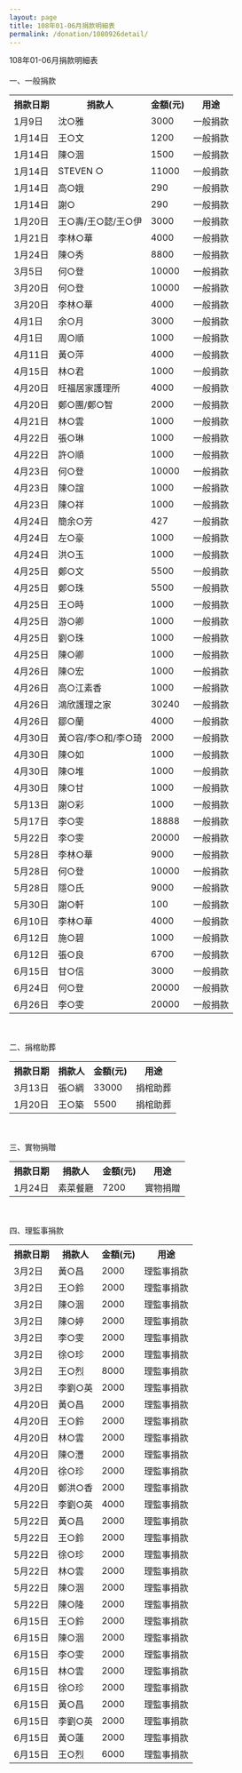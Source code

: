 ```yaml
---
layout: page
title: 108年01-06月捐款明細表
permalink: /donation/1080926detail/
---
```

108年01-06月捐款明細表
<br/><br/>
一、一般捐款
<br/>
<table class="tg">
  <tr>
    <th class="tg-0lax">捐款日期</th>
    <th class="tg-0lax">捐款人</th>
    <th class="tg-0lax">金額(元)</th>
    <th class="tg-0lax">用途</th>
  </tr>
  <tr>
    <td class="tg-0lax">1月9日</td>
    <td class="tg-0lax">沈○雅</td>
    <td class="tg-0lax">3000</td>
    <td class="tg-0lax">一般捐款</td>
  </tr>
  <tr>
    <td class="tg-0lax">1月14日</td>
    <td class="tg-0lax">王○文</td>
    <td class="tg-0lax">1200</td>
    <td class="tg-0lax">一般捐款</td>
  </tr>
  <tr>
    <td class="tg-0lax">1月14日</td>
    <td class="tg-0lax">陳○涸</td>
    <td class="tg-0lax">1500</td>
    <td class="tg-0lax">一般捐款</td>
  </tr>
  <tr>
    <td class="tg-0lax">1月14日</td>
    <td class="tg-0lax">STEVEN ○</td>
    <td class="tg-0lax">11000</td>
    <td class="tg-0lax">一般捐款</td>
  </tr>
  <tr>
    <td class="tg-0lax">1月14日</td>
    <td class="tg-0lax">高○娥</td>
    <td class="tg-0lax">290</td>
    <td class="tg-0lax">一般捐款</td>
  </tr>
  <tr>
    <td class="tg-0lax">1月14日</td>
    <td class="tg-0lax">謝○</td>
    <td class="tg-0lax">290</td>
    <td class="tg-0lax">一般捐款</td>
  </tr>
  <tr>
    <td class="tg-0lax">1月20日</td>
    <td class="tg-0lax">王○壽/王○懿/王○伊</td>
    <td class="tg-0lax">3000</td>
    <td class="tg-0lax">一般捐款</td>
  </tr>
  <tr>
    <td class="tg-0lax">1月21日</td>
    <td class="tg-0lax">李林○華</td>
    <td class="tg-0lax">4000</td>
    <td class="tg-0lax">一般捐款</td>
  </tr>
  <tr>
    <td class="tg-0lax">1月24日</td>
    <td class="tg-0lax">陳○秀</td>
    <td class="tg-0lax">8800</td>
    <td class="tg-0lax">一般捐款</td>
  </tr>
  <tr>
    <td class="tg-0lax">3月5日</td>
    <td class="tg-0lax">何○登</td>
    <td class="tg-0lax">10000</td>
    <td class="tg-0lax">一般捐款</td>
  </tr>
  <tr>
    <td class="tg-0lax">3月20日</td>
    <td class="tg-0lax">何○登</td>
    <td class="tg-0lax">10000</td>
    <td class="tg-0lax">一般捐款</td>
  </tr>
  <tr>
    <td class="tg-0lax">3月20日</td>
    <td class="tg-0lax">李林○華</td>
    <td class="tg-0lax">4000</td>
    <td class="tg-0lax">一般捐款</td>
  </tr>
  <tr>
    <td class="tg-0lax">4月1日</td>
    <td class="tg-0lax">余○月</td>
    <td class="tg-0lax">3000</td>
    <td class="tg-0lax">一般捐款</td>
  </tr>
  <tr>
    <td class="tg-0lax">4月1日</td>
    <td class="tg-0lax">周○順</td>
    <td class="tg-0lax">1000</td>
    <td class="tg-0lax">一般捐款</td>
  </tr>
  <tr>
    <td class="tg-0lax">4月11日</td>
    <td class="tg-0lax">黃○萍</td>
    <td class="tg-0lax">4000</td>
    <td class="tg-0lax">一般捐款</td>
  </tr>
  <tr>
    <td class="tg-0lax">4月15日</td>
    <td class="tg-0lax">林○君</td>
    <td class="tg-0lax">1000</td>
    <td class="tg-0lax">一般捐款</td>
  </tr>
  <tr>
    <td class="tg-0lax">4月20日</td>
    <td class="tg-0lax">旺福居家護理所</td>
    <td class="tg-0lax">4000</td>
    <td class="tg-0lax">一般捐款</td>
  </tr>
  <tr>
    <td class="tg-0lax">4月20日</td>
    <td class="tg-0lax">鄭○團/鄭○智</td>
    <td class="tg-0lax">2000</td>
    <td class="tg-0lax">一般捐款</td>
  </tr>
  <tr>
    <td class="tg-0lax">4月21日</td>
    <td class="tg-0lax">林○雲</td>
    <td class="tg-0lax">1000</td>
    <td class="tg-0lax">一般捐款</td>
  </tr>
  <tr>
    <td class="tg-0lax">4月22日</td>
    <td class="tg-0lax">張○琳</td>
    <td class="tg-0lax">1000</td>
    <td class="tg-0lax">一般捐款</td>
  </tr>
  <tr>
    <td class="tg-0lax">4月22日</td>
    <td class="tg-0lax">許○順</td>
    <td class="tg-0lax">1000</td>
    <td class="tg-0lax">一般捐款</td>
  </tr>
  <tr>
    <td class="tg-0lax">4月23日</td>
    <td class="tg-0lax">何○登</td>
    <td class="tg-0lax">10000</td>
    <td class="tg-0lax">一般捐款</td>
  </tr>
  <tr>
    <td class="tg-0lax">4月23日</td>
    <td class="tg-0lax">陳○誼</td>
    <td class="tg-0lax">1000</td>
    <td class="tg-0lax">一般捐款</td>
  </tr>
  <tr>
    <td class="tg-0lax">4月23日</td>
    <td class="tg-0lax">陳○祥</td>
    <td class="tg-0lax">1000</td>
    <td class="tg-0lax">一般捐款</td>
  </tr>
  <tr>
    <td class="tg-0lax">4月24日</td>
    <td class="tg-0lax">簡余○芳</td>
    <td class="tg-0lax">427</td>
    <td class="tg-0lax">一般捐款</td>
  </tr>
  <tr>
    <td class="tg-0lax">4月24日</td>
    <td class="tg-0lax">左○豪</td>
    <td class="tg-0lax">1000</td>
    <td class="tg-0lax">一般捐款</td>
  </tr>
  <tr>
    <td class="tg-0lax">4月24日</td>
    <td class="tg-0lax">洪○玉</td>
    <td class="tg-0lax">1000</td>
    <td class="tg-0lax">一般捐款</td>
  </tr>
  <tr>
    <td class="tg-0lax">4月25日</td>
    <td class="tg-0lax">鄭○文</td>
    <td class="tg-0lax">5500</td>
    <td class="tg-0lax">一般捐款</td>
  </tr>
  <tr>
    <td class="tg-0lax">4月25日</td>
    <td class="tg-0lax">鄭○珠</td>
    <td class="tg-0lax">5500</td>
    <td class="tg-0lax">一般捐款</td>
  </tr>
  <tr>
    <td class="tg-0lax">4月25日</td>
    <td class="tg-0lax">王○時</td>
    <td class="tg-0lax">1000</td>
    <td class="tg-0lax">一般捐款</td>
  </tr>
  <tr>
    <td class="tg-0lax">4月25日</td>
    <td class="tg-0lax">游○卿</td>
    <td class="tg-0lax">1000</td>
    <td class="tg-0lax">一般捐款</td>
  </tr>
  <tr>
    <td class="tg-0lax">4月25日</td>
    <td class="tg-0lax">劉○珠</td>
    <td class="tg-0lax">1000</td>
    <td class="tg-0lax">一般捐款</td>
  </tr>
  <tr>
    <td class="tg-0lax">4月25日</td>
    <td class="tg-0lax">陳○卿</td>
    <td class="tg-0lax">1000</td>
    <td class="tg-0lax">一般捐款</td>
  </tr>
  <tr>
    <td class="tg-0lax">4月26日</td>
    <td class="tg-0lax">陳○宏</td>
    <td class="tg-0lax">1000</td>
    <td class="tg-0lax">一般捐款</td>
  </tr>
  <tr>
    <td class="tg-0lax">4月26日</td>
    <td class="tg-0lax">高○江素香</td>
    <td class="tg-0lax">1000</td>
    <td class="tg-0lax">一般捐款</td>
  </tr>
  <tr>
    <td class="tg-0lax">4月26日</td>
    <td class="tg-0lax">鴻欣護理之家</td>
    <td class="tg-0lax">30240</td>
    <td class="tg-0lax">一般捐款</td>
  </tr>
  <tr>
    <td class="tg-0lax">4月26日</td>
    <td class="tg-0lax">鄒○蘭</td>
    <td class="tg-0lax">4000</td>
    <td class="tg-0lax">一般捐款</td>
  </tr>
  <tr>
    <td class="tg-0lax">4月30日</td>
    <td class="tg-0lax">黃○容/李○和/李○琦</td>
    <td class="tg-0lax">2000</td>
    <td class="tg-0lax">一般捐款</td>
  </tr>
  <tr>
    <td class="tg-0lax">4月30日</td>
    <td class="tg-0lax">陳○如</td>
    <td class="tg-0lax">1000</td>
    <td class="tg-0lax">一般捐款</td>
  </tr>
  <tr>
    <td class="tg-0lax">4月30日</td>
    <td class="tg-0lax">陳○堆</td>
    <td class="tg-0lax">1000</td>
    <td class="tg-0lax">一般捐款</td>
  </tr>
  <tr>
    <td class="tg-0lax">4月30日</td>
    <td class="tg-0lax">陳○甘</td>
    <td class="tg-0lax">1000</td>
    <td class="tg-0lax">一般捐款</td>
  </tr>
  <tr>
    <td class="tg-0lax">5月13日</td>
    <td class="tg-0lax">謝○彩</td>
    <td class="tg-0lax">1000</td>
    <td class="tg-0lax">一般捐款</td>
  </tr>
  <tr>
    <td class="tg-0lax">5月17日</td>
    <td class="tg-0lax">李○雯</td>
    <td class="tg-0lax">18888</td>
    <td class="tg-0lax">一般捐款</td>
  </tr>
  <tr>
    <td class="tg-0lax">5月22日</td>
    <td class="tg-0lax">李○雯</td>
    <td class="tg-0lax">20000</td>
    <td class="tg-0lax">一般捐款</td>
  </tr>
  <tr>
    <td class="tg-0lax">5月28日</td>
    <td class="tg-0lax">李林○華</td>
    <td class="tg-0lax">9000</td>
    <td class="tg-0lax">一般捐款</td>
  </tr>
  <tr>
    <td class="tg-0lax">5月28日</td>
    <td class="tg-0lax">何○登</td>
    <td class="tg-0lax">10000</td>
    <td class="tg-0lax">一般捐款</td>
  </tr>
  <tr>
    <td class="tg-0lax">5月28日</td>
    <td class="tg-0lax">隱○氏</td>
    <td class="tg-0lax">9000</td>
    <td class="tg-0lax">一般捐款</td>
  </tr>
  <tr>
    <td class="tg-0lax">5月30日</td>
    <td class="tg-0lax">謝○軒</td>
    <td class="tg-0lax">100</td>
    <td class="tg-0lax">一般捐款</td>
  </tr>
  <tr>
    <td class="tg-0lax">6月10日</td>
    <td class="tg-0lax">李林○華</td>
    <td class="tg-0lax">4000</td>
    <td class="tg-0lax">一般捐款</td>
  </tr>
  <tr>
    <td class="tg-0lax">6月12日</td>
    <td class="tg-0lax">施○碧</td>
    <td class="tg-0lax">1000</td>
    <td class="tg-0lax">一般捐款</td>
  </tr>
  <tr>
    <td class="tg-0lax">6月12日</td>
    <td class="tg-0lax">張○良</td>
    <td class="tg-0lax">6700</td>
    <td class="tg-0lax">一般捐款</td>
  </tr>
  <tr>
    <td class="tg-0lax">6月15日</td>
    <td class="tg-0lax">甘○信</td>
    <td class="tg-0lax">3000</td>
    <td class="tg-0lax">一般捐款</td>
  </tr>
  <tr>
    <td class="tg-0lax">6月24日</td>
    <td class="tg-0lax">何○登</td>
    <td class="tg-0lax">20000</td>
    <td class="tg-0lax">一般捐款</td>
  </tr>
  <tr>
    <td class="tg-0lax">6月26日</td>
    <td class="tg-0lax">李○雯</td>
    <td class="tg-0lax">20000</td>
    <td class="tg-0lax">一般捐款</td>
  </tr>
</table>

<br/><br/>
二、捐棺助葬
<br/>
<table class="tg">  
  <tr>
    <th class="tg-0lax">捐款日期</th>
    <th class="tg-0lax">捐款人</th>
    <th class="tg-0lax">金額(元)</th>
    <th class="tg-0lax">用途</th>
  </tr>
  <tr>
    <td class="tg-0lax">3月13日</td>
    <td class="tg-0lax">張○綢</td>
    <td class="tg-0lax">33000</td>
    <td class="tg-0lax">捐棺助葬</td>
  </tr>
  <tr>
    <td class="tg-0lax">1月20日</td>
    <td class="tg-0lax">王○築</td>
    <td class="tg-0lax">5500</td>
    <td class="tg-0lax">捐棺助葬</td>
  </tr> 
</table>

<br/><br/>
三、實物捐贈
<br/>
<table class="tg"> 
  <tr>
    <th class="tg-0lax">捐款日期</th>
    <th class="tg-0lax">捐款人</th>
    <th class="tg-0lax">金額(元)</th>
    <th class="tg-0lax">用途</th>
  </tr>
  <tr>
    <td class="tg-0lax">1月24日</td>
    <td class="tg-0lax">素菜餐廳</td>
    <td class="tg-0lax">7200</td>
    <td class="tg-0lax">實物捐贈</td>
  </tr>
</table>

<br/><br/>
四、理監事捐款
<br/>
<table class="tg"> 
  <tr>
    <th class="tg-0lax">捐款日期</th>
    <th class="tg-0lax">捐款人</th>
    <th class="tg-0lax">金額(元)</th>
    <th class="tg-0lax">用途</th>
  </tr>
  <tr>
    <td class="tg-0lax">3月2日</td>
    <td class="tg-0lax">黃○昌</td>
    <td class="tg-0lax">2000</td>
    <td class="tg-0lax">理監事捐款</td>
  </tr>
  <tr>
    <td class="tg-0lax">3月2日</td>
    <td class="tg-0lax">王○鈴</td>
    <td class="tg-0lax">2000</td>
    <td class="tg-0lax">理監事捐款</td>
  </tr>
  <tr>
    <td class="tg-0lax">3月2日</td>
    <td class="tg-0lax">陳○涸</td>
    <td class="tg-0lax">2000</td>
    <td class="tg-0lax">理監事捐款</td>
  </tr>
  <tr>
    <td class="tg-0lax">3月2日</td>
    <td class="tg-0lax">陳○婷</td>
    <td class="tg-0lax">2000</td>
    <td class="tg-0lax">理監事捐款</td>
  </tr>
  <tr>
    <td class="tg-0lax">3月2日</td>
    <td class="tg-0lax">李○雯</td>
    <td class="tg-0lax">2000</td>
    <td class="tg-0lax">理監事捐款</td>
  </tr>
  <tr>
    <td class="tg-0lax">3月2日</td>
    <td class="tg-0lax">徐○珍</td>
    <td class="tg-0lax">2000</td>
    <td class="tg-0lax">理監事捐款</td>
  </tr>
  <tr>
    <td class="tg-0lax">3月2日</td>
    <td class="tg-0lax">王○烈</td>
    <td class="tg-0lax">8000</td>
    <td class="tg-0lax">理監事捐款</td>
  </tr>
  <tr>
    <td class="tg-0lax">3月2日</td>
    <td class="tg-0lax">李劉○英</td>
    <td class="tg-0lax">2000</td>
    <td class="tg-0lax">理監事捐款</td>
  </tr>
  <tr>
    <td class="tg-0lax">4月20日</td>
    <td class="tg-0lax">黃○昌</td>
    <td class="tg-0lax">2000</td>
    <td class="tg-0lax">理監事捐款</td>
  </tr>
  <tr>
    <td class="tg-0lax">4月20日</td>
    <td class="tg-0lax">王○鈴</td>
    <td class="tg-0lax">2000</td>
    <td class="tg-0lax">理監事捐款</td>
  </tr>
  <tr>
    <td class="tg-0lax">4月20日</td>
    <td class="tg-0lax">林○雲</td>
    <td class="tg-0lax">2000</td>
    <td class="tg-0lax">理監事捐款</td>
  </tr>
  <tr>
    <td class="tg-0lax">4月20日</td>
    <td class="tg-0lax">陳○灃</td>
    <td class="tg-0lax">2000</td>
    <td class="tg-0lax">理監事捐款</td>
  </tr>
  <tr>
    <td class="tg-0lax">4月20日</td>
    <td class="tg-0lax">徐○珍</td>
    <td class="tg-0lax">2000</td>
    <td class="tg-0lax">理監事捐款</td>
  </tr>
  <tr>
    <td class="tg-0lax">4月20日</td>
    <td class="tg-0lax">鄭洪○香</td>
    <td class="tg-0lax">2000</td>
    <td class="tg-0lax">理監事捐款</td>
  </tr>
  <tr>
    <td class="tg-0lax">5月22日</td>
    <td class="tg-0lax">李劉○英</td>
    <td class="tg-0lax">4000</td>
    <td class="tg-0lax">理監事捐款</td>
  </tr>
  <tr>
    <td class="tg-0lax">5月22日</td>
    <td class="tg-0lax">黃○昌</td>
    <td class="tg-0lax">2000</td>
    <td class="tg-0lax">理監事捐款</td>
  </tr>
  <tr>
    <td class="tg-0lax">5月22日</td>
    <td class="tg-0lax">王○鈴</td>
    <td class="tg-0lax">2000</td>
    <td class="tg-0lax">理監事捐款</td>
  </tr>
  <tr>
    <td class="tg-0lax">5月22日</td>
    <td class="tg-0lax">徐○珍</td>
    <td class="tg-0lax">2000</td>
    <td class="tg-0lax">理監事捐款</td>
  </tr>
  <tr>
    <td class="tg-0lax">5月22日</td>
    <td class="tg-0lax">林○雲</td>
    <td class="tg-0lax">2000</td>
    <td class="tg-0lax">理監事捐款</td>
  </tr>
  <tr>
    <td class="tg-0lax">5月22日</td>
    <td class="tg-0lax">陳○涸</td>
    <td class="tg-0lax">2000</td>
    <td class="tg-0lax">理監事捐款</td>
  </tr>
  <tr>
    <td class="tg-0lax">5月22日</td>
    <td class="tg-0lax">陳○隆</td>
    <td class="tg-0lax">2000</td>
    <td class="tg-0lax">理監事捐款</td>
  </tr>
  <tr>
    <td class="tg-0lax">6月15日</td>
    <td class="tg-0lax">王○鈴</td>
    <td class="tg-0lax">2000</td>
    <td class="tg-0lax">理監事捐款</td>
  </tr>
  <tr>
    <td class="tg-0lax">6月15日</td>
    <td class="tg-0lax">陳○涸</td>
    <td class="tg-0lax">2000</td>
    <td class="tg-0lax">理監事捐款</td>
  </tr>
  <tr>
    <td class="tg-0lax">6月15日</td>
    <td class="tg-0lax">李○雯</td>
    <td class="tg-0lax">2000</td>
    <td class="tg-0lax">理監事捐款</td>
  </tr>
  <tr>
    <td class="tg-0lax">6月15日</td>
    <td class="tg-0lax">林○雲</td>
    <td class="tg-0lax">2000</td>
    <td class="tg-0lax">理監事捐款</td>
  </tr>
  <tr>
    <td class="tg-0lax">6月15日</td>
    <td class="tg-0lax">徐○珍</td>
    <td class="tg-0lax">2000</td>
    <td class="tg-0lax">理監事捐款</td>
  </tr>
  <tr>
    <td class="tg-0lax">6月15日</td>
    <td class="tg-0lax">黃○昌</td>
    <td class="tg-0lax">2000</td>
    <td class="tg-0lax">理監事捐款</td>
  </tr>
  <tr>
    <td class="tg-0lax">6月15日</td>
    <td class="tg-0lax">李劉○英</td>
    <td class="tg-0lax">2000</td>
    <td class="tg-0lax">理監事捐款</td>
  </tr>
  <tr>
    <td class="tg-0lax">6月15日</td>
    <td class="tg-0lax">黃○蓮</td>
    <td class="tg-0lax">2000</td>
    <td class="tg-0lax">理監事捐款</td>
  </tr>
  <tr>
    <td class="tg-0lax">6月15日</td>
    <td class="tg-0lax">王○烈</td>
    <td class="tg-0lax">6000</td>
    <td class="tg-0lax">理監事捐款</td>
  </tr>
</table>
